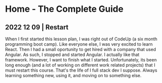 # Home - The Complete Guide

## 2022 12 09 | Restart

When I first started this lesson plan, I was right out of CodeUp (a six month programming boot camp). Like everyone else, I was very excited to learn React. Then I had a small oportunity to get hired with a company that used Angular. As such, I stopped and started Angular. I actually like that framework. However, I want to finish what I started. Unfortunately, its been long enough (and a lot of working on different work related projects) that I must restart this course. That's the life of I full stack dev I suppose. Always learning something new, using it, and moving on to something else.
